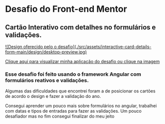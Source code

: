 # Desafio do Front-end Mentor
## Cartão Interativo com detalhes no formulários e validações.

<a href="https://angular-credit-card-phi.vercel.app/">
![Design oferecido pelo o desafio](./src/assets/interactive-card-details-form-main/design/desktop-preview.jpg) 
</a>

<a href="https://angular-credit-card-phi.vercel.app/" > Clique aqui para visualizar minha aplicação do desafio ou clique na imagem </a>

### Esse desafio foi feito usando o framework Angular com formulários reativos e validações.

<p>Algumas das dificuldades que encontrei foram a de posicionar os cartões de acordo o design e fazer a validação do ano. </p>

<p> Consegui aprender um pouco mais sobre formulários no angular, trabalhei com datas e tipos de entradas para fazer as validações. Um pouco desafiador mas no fim consegui finalizar do meu jeito </p> 


